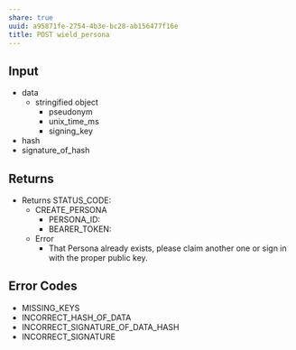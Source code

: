 ```yaml
---
share: true
uuid: a95871fe-2754-4b3e-bc28-ab156477f16e
title: POST wield_persona
---
```



## Input
* data
	* stringified object
		* pseudonym
		* unix_time_ms
		* signing_key
* hash
* signature_of_hash

## Returns

* Returns STATUS_CODE:
	* CREATE_PERSONA
		* PERSONA_ID: 
		* BEARER_TOKEN:
	* Error
		* That Persona already exists, please claim another one or sign in with the proper public key.

## Error Codes

* MISSING_KEYS
* INCORRECT_HASH_OF_DATA
* INCORRECT_SIGNATURE_OF_DATA_HASH
* INCORRECT_SIGNATURE